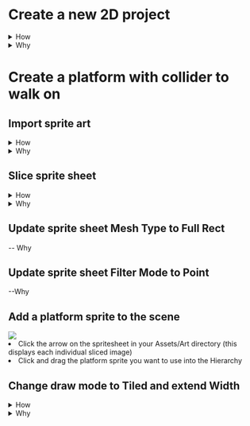 
# Create a new 2D project

<details>
<summary>How</summary>
https://store.unity.com/download

<img src="https://i.imgur.com/T2iZrmK.png" width=50% />

TODO
</details>
<details>
<summary>Why</summary>
TODO
Unity is a 3D engine.  2D just sets default settings.
</details>

# Create a platform with collider to walk on

## Import sprite art

<details>
<summary>How</summary>
<img src="https://i.imgur.com/lvN6QmZ.png" width=20% />
<ul>
<li>Right click in the Project Assets directory
<li> Create new folder
<li>
<ul>
<li> You can rename folders by selecting and pressing F2
</ul>
<li>Drag/drop the sprite sheet (or entire folder of art) into the folder you just created
</ul>

</details>

<details>
<summary>Why</summary>
aoeu
</details>

## Slice sprite sheet

<details>
<summary>How</summary>

<img src="http://i.imgur.com/zMEQnAF.png">
<ul>
<li>Set Sprite Mode to Multiple
<li>Set Mesh Type to Full Rect
<li>Click Sprite Editor (apply changes when prompted)
<li>Click the "Slice" menu item
<li> - Type: Grid By Cell Count
<li> - Column & Row: 8 & 16
<li>Click "Slice" button
<li>Click "Apply" and close the Sprite Editor
<img src="http://i.imgur.com/hA2cMfv.png">
<li>
</ul>
</details>
<details>
<summary>Why</summary>
Full Rect is needed for the tiling effect we will be applying to platform sprites.
</details>

## Update sprite sheet Mesh Type to Full Rect
-- Why

## Update sprite sheet Filter Mode to Point
--Why

## Add a platform sprite to the scene
<img src="http://i.imgur.com/E2lLY3h.png">
<li>Click the arrow on the spritesheet in your Assets/Art directory (this displays each individual sliced image)
<li>Click and drag the platform sprite you want to use into the Hierarchy

## Change draw mode to Tiled and extend Width

<details>
<summary>How</summary>
<li>Draw Mode: Tiled
<li>Width: 10-ish, no change to height
http://i.imgur.com/MIgzjdO.png
</details>
<details>
<summary>Why</summary>
TODO

